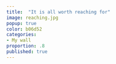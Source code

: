 ```yaml
---
title:  "It is all worth reaching for"
image: reaching.jpg
popup: true
color: b06d52
categories:
- My wall
proportion: .8
published: true
---
```

